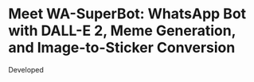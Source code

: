 # Meet WA-SuperBot: WhatsApp Bot with DALL-E 2, Meme Generation, and Image-to-Sticker Conversion

Developed 